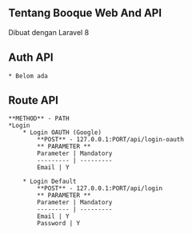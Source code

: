 ## Tentang Booque Web And API
Dibuat dengan Laravel 8 

## Auth API
	* Belom ada

## Route API
	**METHOD** - PATH
	*Login
		* Login OAUTH (Google)
			**POST** - 127.0.0.1:PORT/api/login-oauth
			** PARAMETER **
			Parameter | Mandatory
			--------- | ---------
			Email | Y

		* Login Default
			**POST** - 127.0.0.1:PORT/api/login
			** PARAMETER **
			Parameter | Mandatory
			--------- | ---------
			Email | Y
			Password | Y
